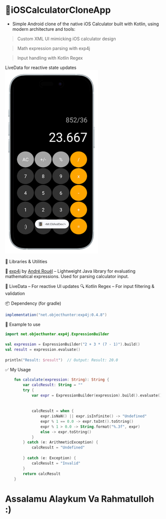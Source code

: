 # 📱iOSCalculatorCloneApp
 
- Simple Android clone of the native iOS Calculator built with Kotlin, using modern architecture and tools:

> Custom XML UI mimicking iOS calculator design

> Math expression parsing with exp4j

> Input handling with Kotlin Regex

LiveData for reactive state updates
<img src="scren-portrait.png" width="300" alt="iOSCalculatorCloneApp Screenshot" />

🧩 Libraries & Utilities

🔢 [exp4j](https://github.com/fasseg/exp4j) by [André Rouél](https://github.com/fasseg) – Lightweight Java library for evaluating mathematical expressions. Used for parsing calculator input.

🧠 LiveData – For reactive UI updates
🔍 Kotlin Regex – For input filtering & validation

📦 Dependency (for gradle)


```gradle
implementation("net.objecthunter:exp4j:0.4.8")
 ```
 🧮 Example to use 
```kotlin
import net.objecthunter.exp4j.ExpressionBuilder

val expression = ExpressionBuilder("2 + 3 * (7 - 1)").build()
val result = expression.evaluate()

println("Result: $result")  // Output: Result: 20.0
```

✅ My Usage

```kotlin
    fun calculate(expression: String): String {
        var calcResult: String = ""
        try {
            var expr = ExpressionBuilder(expression).build().evaluate()


            calcResult = when {
                expr.isNaN() || expr.isInfinite() -> "Undefined"
                expr % 1 == 0.0 -> expr.toInt().toString()
                expr % 1 > 0.0 -> String.format("%.3f", expr)
                else -> expr.toString()
            }
        } catch (e: ArithmeticException) {
            calcResult = "Undefined"

        } catch (e: Exception) {
            calcResult = "Invalid"
        }
        return calcResult
    }
```
#  Assalamu Alaykum Va Rahmatulloh :)
